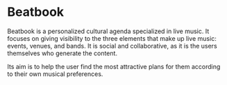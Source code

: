 
# Beatbook


Beatbook is a personalized cultural agenda specialized in live music. It focuses on giving visibility to the three elements that make up live music: events, venues, and bands. It is social and collaborative, as it is the users themselves who generate the content. 

Its aim is to help the user find the most attractive plans for them according to their own musical preferences.

